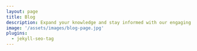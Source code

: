 ```yaml
---
layout: page
title: Blog
description: Expand your knowledge and stay informed with our engaging blog posts.
image: '/assets/images/blog-page.jpg'
plugins:
  - jekyll-seo-tag
---
```


